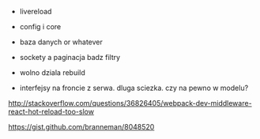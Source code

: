 - livereload
- config i core

- baza danych or whatever
- sockety a paginacja badz filtry

- wolno dziala rebuild

- interfejsy na froncie z serwa. dluga sciezka. czy na pewno w modelu?


http://stackoverflow.com/questions/36826405/webpack-dev-middleware-react-hot-reload-too-slow

https://gist.github.com/branneman/8048520

